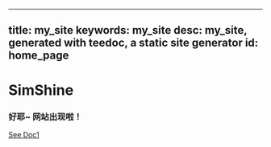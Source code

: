 
---
title: my_site
keywords: my_site
desc: my_site, generated with teedoc, a static site generator
id: home_page
---




<div>
    <h1><span>SimShine</span></h1>
    <h3>好耶~ 网站出现啦！</h3>
</div>
<div id="big_btn_wrapper">
    <a class="btn" href="/doc1/">See Doc1</a>
</div>

